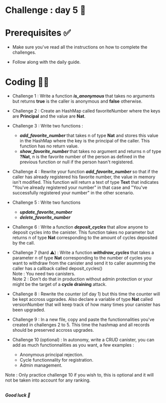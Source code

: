 # Challenge : day 5 🦆

# Prerequisites ✅

- Make sure you've read all the instructions on how to complete the challenges.

- Follow along with the daily guide.

# Coding 🧑‍💻

- Challenge 1 : Write a function <strong> <i> is_anonymous </i> </strong> that takes no arguments but returns **true** is the caller is anonymous and **false** otherwise.

- Challenge 2 : Create an HashMap called favoriteNumber where the keys are **Principal** and the value are **Nat**.

- Challenge 3 : Write two functions :

  - <strong> <i> add_favorite_number </i> </strong> that takes n of type **Nat** and stores this value in the HashMap where the key is the principal of the caller. This function has no return value.
  - <strong> <i> show_favorite_number </i> </strong> that takes no argument and returns n of type **?Nat**, n is the favorite number of the person as defined in the previous function or null if the person hasn't registered.

- Challenge 4 : Rewrite your function <strong> <i> add_favorite_number </i> </strong> so that if the caller has already registered his favorite number, the value in memory isn't modified. This function will return a text of type **Text** that indicates "You've already registered your number" in that case and "You've successfully registered your number" in the other scenario.

- Challenge 5 : Write two functions

  - <strong> <i> update_favorite_number </strong> </i>
  - <strong> <i> delete_favorite_number </strong> </i>

- Challenge 6 : Write a function <strong> <i> deposit_cycles </strong> </i> that allow anyone to deposit cycles into the canister. This function takes no parameter but returns n of type **Nat** corresponding to the amount of cycles deposited by the call.

- Challenge 7 (hard ⚠️) : Write a function <strong> <i> withdraw_cycles </strong> </i> that takes a parameter n of type **Nat** corresponding to the number of cycles you want to withdraw from the canister and send it to caller asumming the caller has a callback called deposit_cycles()<br/>
  Note : You need two canisters. <br/>
  Note 2 : Don't do that in production without admin protection or your might be the target of a **cycle draining** attack.

- Challenge 8 : Rewrite the counter (of day 1) but this time the counter will be kept accross ugprades. Also declare a variable of type **Nat** called versionNumber that will keep track of how many times your canister has been upgraded.

- Challenge 9 : In a new file, copy and paste the functionnalities you've created in challenges 2 to 5. This time the hashmap and all records should be preserved accross upgrades.

- Challenge 10 (optional) : In autonomy, write a CRUD canister, you can add as much functionnalities as you want, a few examples :

  - Anonymous principal rejection.
  - Cycle functionnality for registration.
  - Admin management.

Note : Only practice challenge 10 if you wish to, this is optional and it will not be taken into account for any ranking.

<br/>
<strong> <i> Good luck 🎉 </strong> </i>
